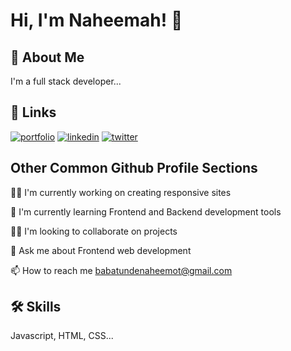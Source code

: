 
# Hi, I'm Naheemah! 👋


## 🚀 About Me
I'm a full stack developer...


## 🔗 Links
[![portfolio](https://img.shields.io/badge/my_portfolio-000?style=for-the-badge&logo=ko-fi&logoColor=white)](https://.com/)
[![linkedin](https://img.shields.io/badge/linkedin-0A66C2?style=for-the-badge&logo=linkedin&logoColor=white)](https://www.linkedin.com/in/naheemot-babatunde-87bb4218b/)
[![twitter](https://img.shields.io/badge/twitter-1DA1F2?style=for-the-badge&logo=twitter&logoColor=white)](https://twitter.com/BabatundeNahee1)


## Other Common Github Profile Sections
👩‍💻 I'm currently working on creating responsive sites

🧠 I'm currently learning Frontend and Backend development tools

👯‍♀️ I'm looking to collaborate on projects

💬 Ask me about Frontend web development

📫 How to reach me babatundenaheemot@gmail.com



## 🛠 Skills
Javascript, HTML, CSS...

